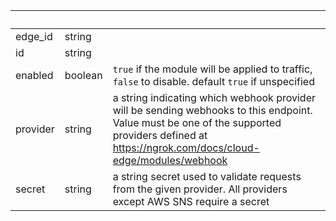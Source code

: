 | &nbsp; | &nbsp; | &nbsp; |
|---|---|---|
| edge_id | string |  |
| id | string |  |
| enabled | boolean | `true` if the module will be applied to traffic, `false` to disable. default `true` if unspecified |
| provider | string | a string indicating which webhook provider will be sending webhooks to this endpoint. Value must be one of the supported providers defined at https://ngrok.com/docs/cloud-edge/modules/webhook |
| secret | string | a string secret used to validate requests from the given provider. All providers except AWS SNS require a secret |
